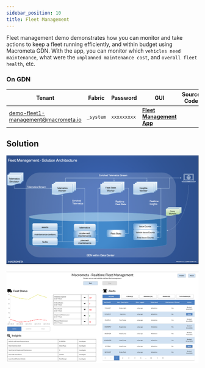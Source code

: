 ```yaml
---
sidebar_position: 10
title: Fleet Management
---
```


Fleet management demo demonstrates how you can monitor and take actions to keep a fleet running efficiently, and within budget using Macrometa GDN. With the app, you can monitor which `vehicles need maintenance`, what were the `unplanned maintenance cost`, and `overall fleet health`, etc.
### On GDN

| **Tenant** | **Fabric** | **Password** | **GUI** | **Source Code**|
|----------- |----------|-----------|--------------|-----------|
| demo-fleet1-management@macrometa.io | `_system` | `xxxxxxxxx` | [**Fleet Management App**](https://macrometacorp.github.io/demo-fleet-management/) | |


## Solution

![Fleet Management Architecture](/img/fleet-management-architecture.png)
<br/><br/>
![Fleet Management](/img/fleet-management.png)



